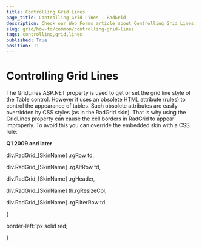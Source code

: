 ```yaml
---
title: Controlling Grid Lines
page_title: Controlling Grid Lines - RadGrid
description: Check our Web Forms article about Controlling Grid Lines.
slug: grid/how-to/common/controlling-grid-lines
tags: controlling,grid,lines
published: True
position: 11
---
```


# Controlling Grid Lines


The GridLines ASP.NET property is used to get or set the grid line style of the Table control. However it uses an obsolete HTML attribute (rules) to control the appearance of tables. Such obsolete attributes are easily overridden by CSS styles (as in the RadGrid skin). That is why using the GridLines property can cause the cell borders in RadGrid to appear improperly. To avoid this you can override the embedded skin with a CSS rule:

**Q1 2009 and later**

div.RadGrid_[SkinName] .rgRow td,

div.RadGrid_[SkinName] .rgAltRow td,

div.RadGrid_[SkinName] .rgHeader,

div.RadGrid_[SkinName] th.rgResizeCol,

div.RadGrid_[SkinName] .rgFilterRow td

{

border-left:1px solid red;

}

